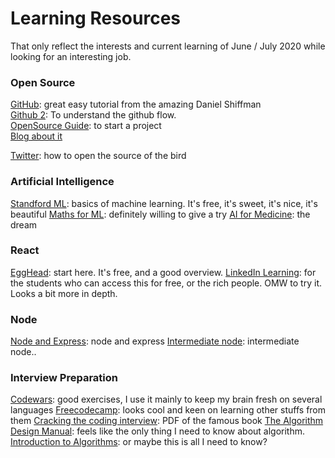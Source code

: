 # Learning Resources

That only reflect the interests and current learning of June / July 2020 while looking for an interesting job. 

### Open Source
[GitHub](https://www.youtube.com/playlist?list=PLRqwX-V7Uu6ZF9C0YMKuns9sLDzK6zoiV): great easy tutorial from the amazing Daniel Shiffman  
[Github 2](https://guides.github.com/introduction/flow/): To understand the github flow.  
[OpenSource Guide](https://opensource.guide/): to start a project  
[Blog about it](https://pages.github.com/)  
  
[Twitter](https://twitter.github.io/): how to open the source of the bird

### Artificial Intelligence
[Standford ML](https://www.coursera.org/learn/machine-learning/home/welcome): basics of machine learning. It's free, it's sweet, it's nice, it's beautiful
[Maths for ML](https://www.coursera.org/specializations/mathematics-machine-learning#about): definitely willing to give a try
[AI for Medicine](https://www.coursera.org/specializations/ai-for-medicine#courses): the dream

### React
[EggHead](https://egghead.io/lessons/react-create-a-simple-reusable-react-component-2d343246): start here. It's free, and a good overview. 
[LinkedIn Learning](https://www.linkedin.com/learning/learning-react-js-5/getting-started-with-react?pathUrn=urn%3Ali%3AlyndaLearningPath%3A593715e0498e9e9be7fb8506&u=42408908): for the students who can access this for free, or the rich people. OMW to try it. Looks a bit more in depth. 

### Node
[Node and Express](https://lab.github.com/everydeveloper/introduction-to-node-with-express): node and express
[Intermediate node](https://lab.github.com/everydeveloper/intermediate-nodejs-course): intermediate node..

### Interview Preparation
[Codewars](https://www.codewars.com/users/0oooo): good exercises, I use it mainly to keep my brain fresh on several languages
[Freecodecamp](https://www.freecodecamp.org/learn/): looks cool and keen on learning other stuffs from them 
[Cracking the coding interview](http://www.ahmed-badawy.com/blog/wp-content/uploads/2018/10/Cracking-the-Coding-Interview-6th-Edition-189-Programming-Questions-and-Solutions.pdf): PDF of the famous book
[The Algorithm Design Manual](http://mimoza.marmara.edu.tr/~msakalli/cse706_12/SkienaTheAlgorithmDesignManual.pdf): feels like the only thing I need to know about algorithm. 
[Introduction to Algorithms](http://ressources.unisciel.fr/algoprog/s00aaroot/aa00module1/res/%5BCormen-AL2011%5DIntroduction_To_Algorithms-A3.pdf): or maybe this is all I need to know?
